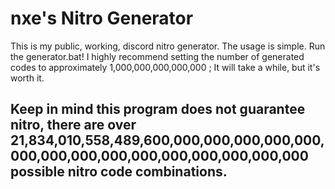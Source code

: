# nxe's Nitro Generator
This is my public, working, discord nitro generator. The usage is simple. Run the generator.bat!
I highly recommend setting the number of generated codes to approximately 1,000,000,000,000,000 ; It will take a while, but it's worth it.

## Keep in mind this program does not guarantee nitro, there are over 21,834,010,558,489,600,000,000,000,000,000,000,000,000,000,000,000,000,000,000,000 possible nitro code combinations.
